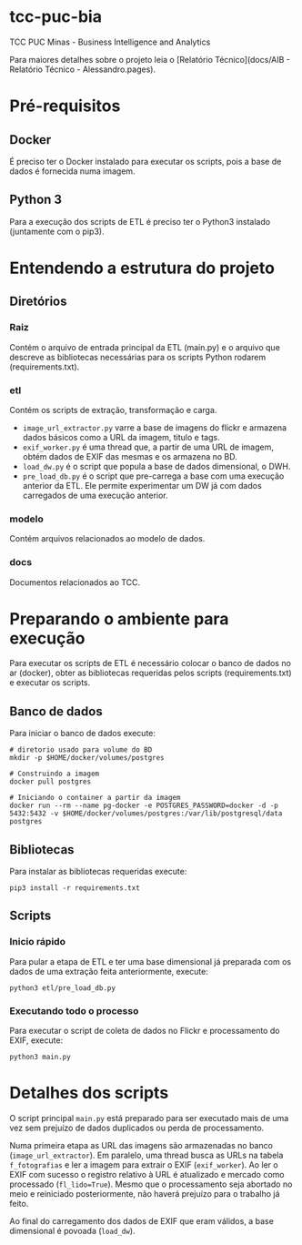# tcc-puc-bia
TCC PUC Minas - Business Intelligence and Analytics

Para maiores detalhes sobre o projeto leia o [Relatório Técnico](docs/AIB - Relatório Técnico - Alessandro.pages).

# Pré-requisitos

## Docker

É preciso ter o Docker instalado para executar os scripts, pois a base de dados é fornecida numa imagem.

## Python 3

Para a execução dos scripts de ETL é preciso ter o Python3 instalado (juntamente com o pip3).

# Entendendo a estrutura do projeto

## Diretórios

### Raiz

Contém o arquivo de entrada principal da ETL (main.py) e o arquivo que descreve as bibliotecas
necessárias para os scripts Python rodarem (requirements.txt).

### etl

Contém os scripts de extração, transformação e carga.

* `image_url_extractor.py` varre a base de imagens do flickr e armazena dados básicos como a URL da imagem, titulo e tags.
* `exif_worker.py` é uma thread que, a partir de uma URL de imagem, obtém dados de EXIF das mesmas e os armazena no BD.
* `load_dw.py` é o script que popula a base de dados dimensional, o DWH.
* `pre_load_db.py` é o script que pre-carrega a base com uma execução anterior da ETL. Ele permite experimentar um DW já
com dados carregados de uma execução anterior.

### modelo

Contém arquivos relacionados ao modelo de dados.

### docs

Documentos relacionados ao TCC.

# Preparando o ambiente para execução

Para executar os scripts de ETL é necessário colocar o banco de dados no ar (docker), obter as bibliotecas requeridas
pelos scripts (requirements.txt) e executar os scripts.

## Banco de dados

Para iniciar o banco de dados execute:

```
# diretorio usado para volume do BD
mkdir -p $HOME/docker/volumes/postgres

# Construindo a imagem
docker pull postgres

# Iniciando o container a partir da imagem
docker run --rm --name pg-docker -e POSTGRES_PASSWORD=docker -d -p 5432:5432 -v $HOME/docker/volumes/postgres:/var/lib/postgresql/data postgres
```

## Bibliotecas

Para instalar as bibliotecas requeridas execute:

`pip3 install -r requirements.txt`

## Scripts

### Inicio rápido

Para pular a etapa de ETL e ter uma base dimensional já preparada com os dados de uma
extração feita anteriormente, execute:

`python3 etl/pre_load_db.py`

### Executando todo o processo

Para executar o script de coleta de dados no Flickr e processamento do EXIF, execute:

`python3 main.py`

# Detalhes dos scripts

O script principal `main.py` está preparado para ser executado mais de uma vez
sem prejuízo de dados duplicados ou perda de processamento.

Numa primeira etapa as URL das imagens são armazenadas no banco (`image_url_extractor`). Em paralelo, uma
thread busca as URLs na tabela `f_fotografias` e ler a imagem para extrair o EXIF (`exif_worker`). Ao ler o EXIF com
sucesso o registro relativo à URL é atualizado e mercado como processado (`fl_lido=True`).
Mesmo que o processamento seja abortado no meio e reiniciado posteriormente, não haverá prejuízo para o trabalho já feito.

Ao final do carregamento dos dados de EXIF que eram válidos, a base dimensional é povoada (`load_dw`).
